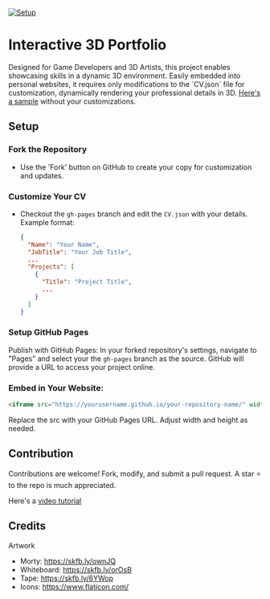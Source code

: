 [![Setup](./res/imgs/main.png)](https://youtu.be/KpQsvGS_6rw?si=MZVMS8JDnOEy-2Fs)


# Interactive 3D Portfolio

<p>Designed for Game Developers and 3D Artists, this project enables showcasing skills in a dynamic 3D environment. Easily embedded into personal websites, it requires only modifications to the `CV.json` file for customization, dynamically rendering your professional details in 3D. <a href="https://spark-games.co.uk/#about"> Here's a sample</a> without your customizations.</p>

## Setup

### Fork the Repository
- Use the 'Fork' button on GitHub to create your copy for customization and updates.

### Customize Your CV
- Checkout the `gh-pages` branch and edit the `CV.json` with your details. Example format:
  ```json
  {
    "Name": "Your Name",
    "JobTitle": "Your Job Title",
    ...
    "Projects": [
      {
        "Title": "Project Title",
        ...
      }
    ]
  }
  ```
### Setup GitHub Pages
Publish with GitHub Pages: In your forked repository's settings, navigate to "Pages" and select your the `gh-pages` branch as the source. GitHub will provide a URL to access your project online.

### Embed in Your Website:
```html
<iframe src="https://yourusername.github.io/your-repository-name/" width="960" height="540" allowfullscreen="allowfullscreen"></iframe>
```
Replace the src with your GitHub Pages URL. Adjust width and height as needed.

## Contribution
Contributions are welcome! Fork, modify, and submit a pull request.
A star ⭐ to the repo is much appreciated.

Here's a [video tutorial](https://youtu.be/KpQsvGS_6rw?si=MZVMS8JDnOEy-2Fs)

## Credits
Artwork
- Morty: https://skfb.ly/ownJQ
- Whiteboard: https://skfb.ly/orOsB
- Tape: https://skfb.ly/6YWop
- Icons: https://www.flaticon.com/